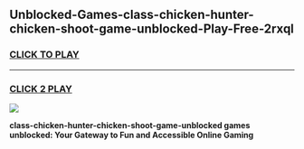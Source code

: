 
## Unblocked-Games-class-chicken-hunter-chicken-shoot-game-unblocked-Play-Free-2rxql
<h3>
<a href="https://premium76.site?title=class-chicken-hunter-chicken-shoot-game-unblocked&ref=21A">CLICK TO PLAY</a></h3>
<hr>

<h3>
<a href="https://premium76.site?title=class-chicken-hunter-chicken-shoot-game-unblocked&ref=21A">CLICK 2 PLAY</a>
  
</h3>

<a href="https://premium76.site?title=class-chicken-hunter-chicken-shoot-game-unblocked&ref=21A"><img src="https://clearcache.store/games.png"></a>


**class-chicken-hunter-chicken-shoot-game-unblocked games unblocked: Your Gateway to Fun and Accessible Online Gaming**
